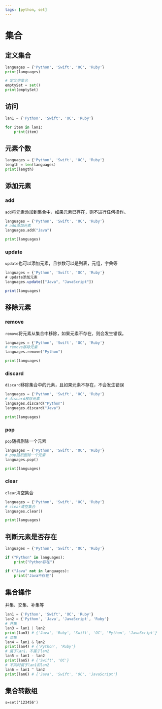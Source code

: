 ```yaml
---
tags: [python, set]
---
```

# 集合

## 定义集合

```python
languages = {'Python', 'Swift', 'OC', 'Ruby'}
print(languages)

# 定义空集合
emptySet = set()
print(emptySet)
```

## 访问

```python
lan1 = {'Python', 'Swift', 'OC', 'Ruby'}

for item in lan1:
    print(item)
```

## 元素个数

```python
languages = {'Python', 'Swift', 'OC', 'Ruby'}
length = len(languages)
print(length)
```

## 添加元素

### add

`add`将元素添加到集合中，如果元素已存在，则不进行任何操作。

```python
languages = {'Python', 'Swift', 'OC', 'Ruby'}
# add添加元素
languages.add("Java")

print(languages)
```

### update

`update`也可以添加元素，且参数可以是列表，元组，字典等

```javascript
languages = {'Python', 'Swift', 'OC', 'Ruby'}
# update添加元素
languages.update(["Java", "JavaScript"])

print(languages)
```

## 移除元素

### remove

`remove`将元素从集合中移除，如果元素不存在，则会发生错误。

```python
languages = {'Python', 'Swift', 'OC', 'Ruby'}
# remove移除元素
languages.remove("Python")

print(languages)
```

### discard

`discard`移除集合中的元素，且如果元素不存在，不会发生错误

```python
languages = {'Python', 'Swift', 'OC', 'Ruby'}
# discard移除元素
languages.discard("Python")
languages.discard("Java")

print(languages)
```

### pop

`pop`随机删除一个元素

```python
languages = {'Python', 'Swift', 'OC', 'Ruby'}
# pop随机删除一个元素
languages.pop()

print(languages)
```

### clear

`clear`清空集合

```python
languages = {'Python', 'Swift', 'OC', 'Ruby'}
# clear清空集合
languages.clear()

print(languages)
```

## 判断元素是否存在

```python
languages = {'Python', 'Swift', 'OC', 'Ruby'}

if ("Python" in languages):
    print("Python存在")

if ("Java" not in languages):
    print("Java不存在")
```

## 集合操作

并集、交集、补集等

```python
lan1 = {'Python', 'Swift', 'OC', 'Ruby'}
lan2 = {'Python', 'Java', 'JavaScript', 'Ruby'}
# 并集
lan3 = lan1 | lan2
print(lan3) # {'Java', 'Ruby', 'Swift', 'OC', 'Python', 'JavaScript'}
# 交集
lan4 = lan1 & lan2
print(lan4) # {'Python', 'Ruby'}
# 属于lan1，不属于lan2
lan5 = lan1 - lan2
print(lan5) # {'Swift', 'OC'}
# 不同时属于lan1和lan2
lan6 = lan1 ^ lan2
print(lan6) # {'Java', 'Swift', 'OC', 'JavaScript'}
```

## 集合转数组

```pyhton
s=set('123456')

```